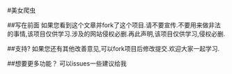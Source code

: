#美女爬虫

##写在前面
如果您看到这个文章并fork了这个项目.请不要宣传.不要用来做非法的事情,该项目仅供学习.涉及的网站侵权必删.再此声明,该项目仅供学习,侵权必删.

##支持?
如果您还有其他改善意见,可以fork项目后修改提交.欢迎大家一起学习.

##想要更多功能？
可以issues一些建议给我
